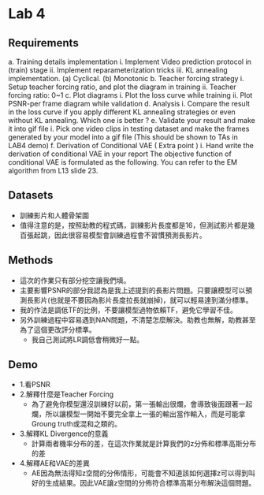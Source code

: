 # Lab 4
## Requirements
a. Training details implementation
i. Implement Video prediction protocol in (train) stage
ii. Implement reparameterization tricks
iii. KL annealing implementation. (a) Cyclical. (b) Monotonic
b. Teacher forcing strategy
i. Setup teacher forcing ratio, and plot the diagram in training
ii. Teacher forcing ratio: 0~1
c. Plot diagrams
i. Plot the loss curve while training
ii. Plot PSNR-per frame diagram while validation
d. Analysis
i. Compare the result in the loss curve if you apply different
KL annealing strategies or even without KL annealing. Which
one is better ?
e. Validate your result and make it into gif file
i. Pick one video clips in testing dataset and make the frames
generated by your model into a gif file (This should be shown
to TAs in LAB4 demo)
f. Derivation of Conditional VAE ( Extra point )
i. Hand write the derivation of conditional VAE in your report
The objective function of conditional VAE is formulated as
the following. You can refer to the EM algorithm from L13
slide 23.
## Datasets
- 訓練影片和人體骨架圖
- 值得注意的是，按照助教的程式碼，訓練影片長度都是16，但測試影片都是幾百張起跳，因此很容易模型會訓練過程會不習慣預測長影片。
## Methods
- 這次的作業只有部分挖空讓我們填。
- 主要影響PSNR的部分我認為是我上述提到的長影片問題。只要讓模型可以預測長影片(也就是不要因為影片長度拉長就崩掉)，就可以輕易達到滿分標準。
- 我的作法是調低TF的比例，不要讓模型過物依賴TF，避免它學習不佳。
- 另外訓練過程中容易遇到NAN問題，不清楚怎麼解決。助教也無解，助教甚至為了這個更改評分標準。
    - 我自己測試將LR調低會稍微好一點。

## Demo
- 1.看PSNR
- 2.解釋什麼是Teacher Forcing
    - 為了避免你模型還沒訓練好以前，第一張輸出很爛，會導致後面跟著一起爛，所以讓模型一開始不要完全拿上一張的輸出當作輸入，而是可能拿Groung truth或混和之類的。
- 3.解釋KL Divergence的意義
    - 計算兩者機率分布的差，在這次作業就是計算我們的z分佈和標準高斯分布的差
- 4.解釋AE和VAE的差異
    - AE因為無法得知z空間的分佈情形，可能會不知道該如何選擇z可以得到叫好的生成結果。因此VAE讓z空間的分佈符合標準高斯分布解決這個問題。